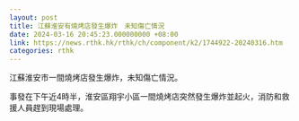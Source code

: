 ```yaml
---
layout: post
title: 江蘇淮安有燒烤店發生爆炸　未知傷亡情況
date: 2024-03-16 20:45:23.000000000 +08:00
link: https://news.rthk.hk/rthk/ch/component/k2/1744922-20240316.htm
categories: rthk
---
```


江蘇淮安市一間燒烤店發生爆炸，未知傷亡情況。

事發在下午近4時半，淮安區翔宇小區一間燒烤店突然發生爆炸並起火，消防和救援人員趕到現場處理。
